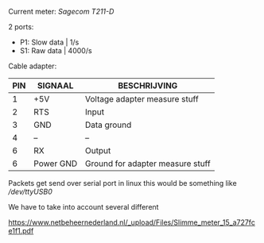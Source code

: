 Current meter: *Sagecom T211-D*

2 ports:
* P1: Slow data | 1/s
* S1: Raw data  | 4000/s 

Cable adapter: 

| PIN | SIGNAAL   | BESCHRIJVING                     |
|-----|-----------|----------------------------------|
| 1   | +5V       | Voltage adapter measure stuff    |
| 2   | RTS       | Input                            |
| 3   | GND       | Data ground                      |
| 4   | –         | –                                |
| 6   | RX        | Output                           |
| 6   | Power GND | Ground for adapter measure stuff |


Packets get send over serial port in linux this would be something like */dev/ttyUSB0*

We have  to take into account several different 


https://www.netbeheernederland.nl/_upload/Files/Slimme_meter_15_a727fce1f1.pdf